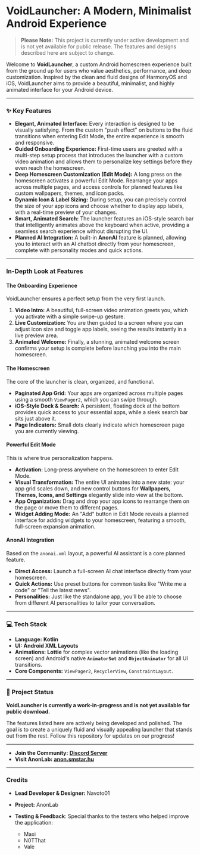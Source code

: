 # VoidLauncher: A Modern, Minimalist Android Experience

> **Please Note:** This project is currently under active development and is not yet available for public release. The features and designs described here are subject to change.

Welcome to **VoidLauncher**, a custom Android homescreen experience built from the ground up for users who value aesthetics, performance, and deep customization. Inspired by the clean and fluid designs of HarmonyOS and iOS, VoidLauncher aims to provide a beautiful, minimalist, and highly animated interface for your Android device.

---

### ✨ Key Features

* **Elegant, Animated Interface:** Every interaction is designed to be visually satisfying. From the custom "push effect" on buttons to the fluid transitions when entering Edit Mode, the entire experience is smooth and responsive.
* **Guided Onboarding Experience:** First-time users are greeted with a multi-step setup process that introduces the launcher with a custom video animation and allows them to personalize key settings before they even reach the homescreen.
* **Deep Homescreen Customization (Edit Mode):** A long press on the homescreen activates a powerful Edit Mode. Rearrange your apps across multiple pages, and access controls for planned features like custom wallpapers, themes, and icon packs.
* **Dynamic Icon & Label Sizing:** During setup, you can precisely control the size of your app icons and choose whether to display app labels, with a real-time preview of your changes.
* **Smart, Animated Search:** The launcher features an iOS-style search bar that intelligently animates above the keyboard when active, providing a seamless search experience without disrupting the UI.
* **Planned AI Integration:** A built-in **AnonAI** feature is planned, allowing you to interact with an AI chatbot directly from your homescreen, complete with personality modes and quick actions.

---

### In-Depth Look at Features

#### The Onboarding Experience

VoidLauncher ensures a perfect setup from the very first launch.
1.  **Video Intro:** A beautiful, full-screen video animation greets you, which you activate with a simple swipe-up gesture.
2.  **Live Customization:** You are then guided to a screen where you can adjust icon size and toggle app labels, seeing the results instantly in a live preview area.
3.  **Animated Welcome:** Finally, a stunning, animated welcome screen confirms your setup is complete before launching you into the main homescreen.

#### The Homescreen

The core of the launcher is clean, organized, and functional.
* **Paginated App Grid:** Your apps are organized across multiple pages using a smooth `ViewPager2`, which you can swipe through.
* **iOS-Style Dock & Search:** A persistent, floating dock at the bottom provides quick access to your essential apps, while a sleek search bar sits just above it.
* **Page Indicators:** Small dots clearly indicate which homescreen page you are currently viewing.

#### Powerful Edit Mode

This is where true personalization happens.
* **Activation:** Long-press anywhere on the homescreen to enter Edit Mode.
* **Visual Transformation:** The entire UI animates into a new state: your app grid scales down, and new control buttons for **Wallpapers, Themes, Icons, and Settings** elegantly slide into view at the bottom.
* **App Organization:** Drag and drop your app icons to rearrange them on the page or move them to different pages.
* **Widget Adding Mode:** An "Add" button in Edit Mode reveals a planned interface for adding widgets to your homescreen, featuring a smooth, full-screen expansion animation.

#### AnonAI Integration

Based on the `anonai.xml` layout, a powerful AI assistant is a core planned feature.
* **Direct Access:** Launch a full-screen AI chat interface directly from your homescreen.
* **Quick Actions:** Use preset buttons for common tasks like "Write me a code" or "Tell the latest news".
* **Personalities:** Just like the standalone app, you'll be able to choose from different AI personalities to tailor your conversation.

---

### 💻 Tech Stack

* **Language:** **Kotlin**
* **UI:** **Android XML Layouts**
* **Animations:** **Lottie** for complex vector animations (like the loading screen) and Android's native **`AnimatorSet`** and **`ObjectAnimator`** for all UI transitions.
* **Core Components:** `ViewPager2`, `RecyclerView`, `ConstraintLayout`.

---

### 🚀 Project Status

**VoidLauncher is currently a work-in-progress and is not yet available for public download.**

The features listed here are actively being developed and polished. The goal is to create a uniquely fluid and visually appealing launcher that stands out from the rest. Follow this repository for updates on our progress!

---


* **Join the Community:** **[Discord Server](https://discord.com/invite/vzfmdFyrZa)**
* **Visit AnonLab:** **[anon.smstar.hu](http://anon.smstar.hu)**

---

### Credits

* **Lead Developer & Designer:** Navoto01
* **Project:** AnonLab
* **Testing & Feedback**: Special thanks to the testers who helped improve the application:

    * Maxi
    * N0TThat
    * Vale
